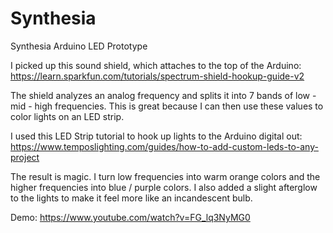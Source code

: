 # Synthesia
Synthesia Arduino LED Prototype

I picked up this sound shield, which attaches to the top of the Arduino: https://learn.sparkfun.com/tutorials/spectrum-shield-hookup-guide-v2

The shield analyzes an analog frequency and splits it into 7 bands of low - mid - high frequencies. This is great because I can then use these values to color lights on an LED strip.

I used this LED Strip tutorial to hook up lights to the Arduino digital out: https://www.temposlighting.com/guides/how-to-add-custom-leds-to-any-project

The result is magic. I turn low frequencies into warm orange colors and the higher frequencies into blue / purple colors. I also added a slight afterglow to the lights to make it feel more like an incandescent bulb.

Demo: https://www.youtube.com/watch?v=FG_lq3NyMG0
